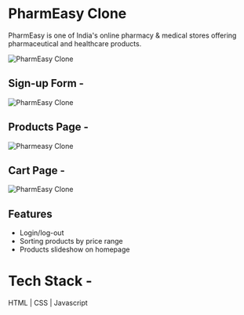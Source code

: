 # PharmEasy Clone

PharmEasy is one of India's online pharmacy & medical stores offering pharmaceutical and healthcare products.

<img src = "https://i.ibb.co/N7W5NGy/Screenshot-240.png" alt="PharmEasy Clone" />

## Sign-up Form -

<img src = "https://i.ibb.co/ypZvTfg/Screenshot-255.png" alt="PharmEasy Clone" />

## Products Page -

<img src = "https://i.ibb.co/Kby31Q1/Screenshot-254.png" alt="Pharmeasy Clone" />

## Cart Page -

<img src = "https://i.ibb.co/SfPcbdG/Screenshot-257.png" alt="PharmEasy Clone" />

## Features
- Login/log-out
- Sorting products by price range
- Products slideshow on homepage

# Tech Stack -
HTML | CSS | Javascript



